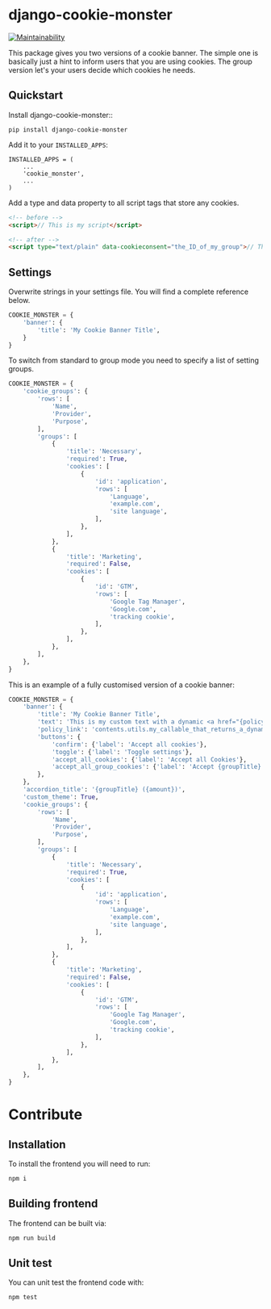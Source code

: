 # django-cookie-monster

[![Maintainability](https://api.codeclimate.com/v1/badges/3032662f751343e49710/maintainability)](https://codeclimate.com/github/dreipol/django-cookie-monster/maintainability)

This package gives you two versions of a cookie banner. The simple one is basically just a hint to inform users 
that you are using cookies. The group version let's your users decide which cookies he needs.

Quickstart
----------

Install django-cookie-monster::

    pip install django-cookie-monster

Add it to your `INSTALLED_APPS`:

```
INSTALLED_APPS = (
    ...
    'cookie_monster',
    ...
)
```

Add a type and data property to all script tags that store any cookies.
```html
<!-- before -->
<script>// This is my script</script>

<!-- after -->
<script type="text/plain" data-cookieconsent="the_ID_of_my_group">// This is my script</script>
```

Settings
--------

Overwrite strings in your settings file. You will find a complete reference below.  

```python
COOKIE_MONSTER = {
    'banner': {
        'title': 'My Cookie Banner Title',
    }
}
```

To switch from standard to group mode you need to specify a list of setting groups.

```python
COOKIE_MONSTER = {
    'cookie_groups': {
        'rows': [
            'Name',
            'Provider',
            'Purpose',
        ],
        'groups': [
            {
                'title': 'Necessary',
                'required': True,
                'cookies': [
                    {
                        'id': 'application',
                        'rows': [
                            'Language',
                            'example.com',
                            'site language',
                        ],
                    },
                ],
            },
            {
                'title': 'Marketing',
                'required': False,
                'cookies': [
                    {
                        'id': 'GTM',
                        'rows': [
                            'Google Tag Manager',
                            'Google.com',
                            'tracking cookie',
                        ],
                    },
                ],
            },
        ],
    },
}
```


This is an example of a fully customised version of a cookie banner:

```python
COOKIE_MONSTER = {
    'banner': {
        'title': 'My Cookie Banner Title',
        'text': 'This is my custom text with a dynamic <a href="{policy_link}">link</a> to another page.',
        'policy_link': 'contents.utils.my_callable_that_returns_a_dynamic_link_to_the_privacy_page',
        'buttons': {
            'confirm': {'label': 'Accept all cookies'},
            'toggle': {'label': 'Toggle settings'},
            'accept_all_cookies': {'label': 'Accept all Cookies'},
            'accept_all_group_cookies': {'label': 'Accept {groupTitle} Cookies'}
        },
    },
    'accordion_title': '{groupTitle} ({amount})',
    'custom_theme': True,
    'cookie_groups': {
        'rows': [
            'Name',
            'Provider',
            'Purpose',
        ],
        'groups': [
            {
                'title': 'Necessary',
                'required': True,
                'cookies': [
                    {
                        'id': 'application',
                        'rows': [
                            'Language',
                            'example.com',
                            'site language',
                        ],
                    },
                ],
            },
            {
                'title': 'Marketing',
                'required': False,
                'cookies': [
                    {
                        'id': 'GTM',
                        'rows': [
                            'Google Tag Manager',
                            'Google.com',
                            'tracking cookie',
                        ],
                    },
                ],
            },
        ],
    },
}
```

# Contribute

## Installation

To install the frontend you will need to run:

```sh
npm i
```

## Building frontend

The frontend can be built via:

```sh
npm run build
```

## Unit test

You can unit test the frontend code with:

```sh
npm test
```

